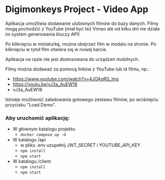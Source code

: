# Digimonkeys Project - Video App

Aplikacja umożliwia dodawanie ulubionych filmów do bazy danych.
Filmy mogą pochodzić z YouTube (miał być też Vimeo ale od kilku dni nie działa im system generowania kluczy API)

Po kliknięciu w miniaturkę, można obejrzeć film w modalu na stronie. Po kliknięciu w tytuł film otwiera się w nowej karcie.

Aplikacja na razie nie jest dostosowana do urządzeń mobilnych.

Filmy można dodawać za pomocą linków z YouTube lub id filmu, np.:
 - https://www.youtube.com/watch?v=4JOAqRS_lms
 - https://youtu.be/vJ3a_AuEW18
 - vJ3a_AuEW18

Istnieje możliwość załadowania gotowego zestawu filmów, po wciśnięciu przycisku "Load Demo".

### Aby uruchomić aplikację:

 - W głównym katalogu projektu
     - `docker compose up -d`
 - W katalogu /api
     - w pliku .env uzupełnij JWT_SECRET i YOUTUBE_API_KEY
     - `npm install`
     - `npm start`
 - W katalogu /client
     - `npm install`
     - `npm start`
